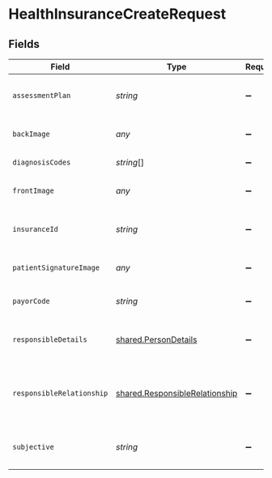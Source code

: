 # HealthInsuranceCreateRequest


## Fields

| Field                                                                                                            | Type                                                                                                             | Required                                                                                                         | Description                                                                                                      |
| ---------------------------------------------------------------------------------------------------------------- | ---------------------------------------------------------------------------------------------------------------- | ---------------------------------------------------------------------------------------------------------------- | ---------------------------------------------------------------------------------------------------------------- |
| `assessmentPlan`                                                                                                 | *string*                                                                                                         | :heavy_minus_sign:                                                                                               | Textual description of what are the physician assessments and testing plans.                                     |
| `backImage`                                                                                                      | *any*                                                                                                            | :heavy_minus_sign:                                                                                               | An image of the back of the patient insurance card.                                                              |
| `diagnosisCodes`                                                                                                 | *string*[]                                                                                                       | :heavy_minus_sign:                                                                                               | Diagnosis codes for insurance billing.                                                                           |
| `frontImage`                                                                                                     | *any*                                                                                                            | :heavy_minus_sign:                                                                                               | An image of the front of the patient insurance card.                                                             |
| `insuranceId`                                                                                                    | *string*                                                                                                         | :heavy_minus_sign:                                                                                               | Insurance unique number assigned to a patient, usually present on the insurance card.                            |
| `patientSignatureImage`                                                                                          | *any*                                                                                                            | :heavy_minus_sign:                                                                                               | An image of the patient signature for health insurance billing.                                                  |
| `payorCode`                                                                                                      | *string*                                                                                                         | :heavy_minus_sign:                                                                                               | Unique identifier representing a specific Health Insurance.                                                      |
| `responsibleDetails`                                                                                             | [shared.PersonDetails](../../models/shared/persondetails.md)                                                     | :heavy_minus_sign:                                                                                               | Responsible details when the value of responsible_relationship is not 'Self'.                                    |
| `responsibleRelationship`                                                                                        | [shared.ResponsibleRelationship](../../models/shared/responsiblerelationship.md)                                 | :heavy_minus_sign:                                                                                               | Relationship between the patient and the insurance contractor. Values can be (Self, Spouse, Other Relationship). |
| `subjective`                                                                                                     | *string*                                                                                                         | :heavy_minus_sign:                                                                                               | Textual description of what are the patient symptoms and attempted treatments.                                   |